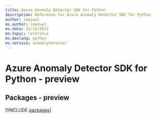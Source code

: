```yaml
---
title: Azure Anomaly Detector SDK for Python
description: Reference for Azure Anomaly Detector SDK for Python
author: lmazuel
ms.author: lmazuel
ms.data: 12/14/2022
ms.topic: reference
ms.devlang: python
ms.service: anomalydetector
---
```

# Azure Anomaly Detector SDK for Python - preview
## Packages - preview
[!INCLUDE [packages](anomaly-detector-index.md)]